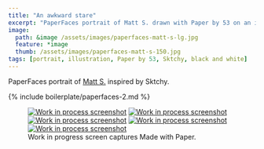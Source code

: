 ```yaml
---
title: "An awkward stare"
excerpt: "PaperFaces portrait of Matt S. drawn with Paper by 53 on an iPad."
image: 
  path: &image /assets/images/paperfaces-matt-s-lg.jpg 
  feature: *image
  thumb: /assets/images/paperfaces-matt-s-150.jpg
tags: [portrait, illustration, Paper by 53, Sktchy, black and white]
---
```


PaperFaces portrait of [Matt S.](http://sktchy.com/4SI2jH) inspired by Sktchy.

{% include boilerplate/paperfaces-2.md %}

<figure class="third">
	<a href="{{ site.url }}/assets/images/paperfaces-matt-s-process-1-lg.jpg"><img src="{{ site.url }}/assets/images/paperfaces-matt-s-process-1-600.jpg" alt="Work in process screenshot"></a>
	<a href="{{ site.url }}/assets/images/paperfaces-matt-s-process-2-lg.jpg"><img src="{{ site.url }}/assets/images/paperfaces-matt-s-process-2-600.jpg" alt="Work in process screenshot"></a>
	<a href="{{ site.url }}/assets/images/paperfaces-matt-s-process-3-lg.jpg"><img src="{{ site.url }}/assets/images/paperfaces-matt-s-process-3-600.jpg" alt="Work in process screenshot"></a>
	<a href="{{ site.url }}/assets/images/paperfaces-matt-s-process-4-lg.jpg"><img src="{{ site.url }}/assets/images/paperfaces-matt-s-process-4-600.jpg" alt="Work in process screenshot"></a>
	<a href="{{ site.url }}/assets/images/paperfaces-matt-s-process-5-lg.jpg"><img src="{{ site.url }}/assets/images/paperfaces-matt-s-process-5-600.jpg" alt="Work in process screenshot"></a>
	<figcaption>Work in progress screen captures Made with Paper.</figcaption>
</figure>
